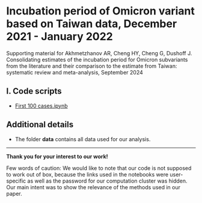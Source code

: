 # Incubation period of Omicron variant based on Taiwan data, December 2021 - January 2022

Supporting material for Akhmetzhanov AR, Cheng HY, Cheng G, Dushoff J. Consolidating estimates of the incubation period for Omicron subvariants from the literature and their comparison to the estimate from Taiwan: systematic review and meta-analysis, September 2024

## I. Code scripts
* [First 100 cases.ipynb](https://nbviewer.org/github/aakhmetz/Omicron-incper-Taiwan-2025/blob/main/scripts/Andrei/First%20100%20cases.ipynb)

## Additional details
* The folder **data** contains all data used for our analysis.

---------
**Thank you for your interest to our work!** 

Few words of caution: We would like to note that our code is not supposed to work out of box, because the links used in the notebooks were user-specific as well as the password for our computation cluster was hidden. Our main intent was to show the relevance of the methods used in our paper.

 
